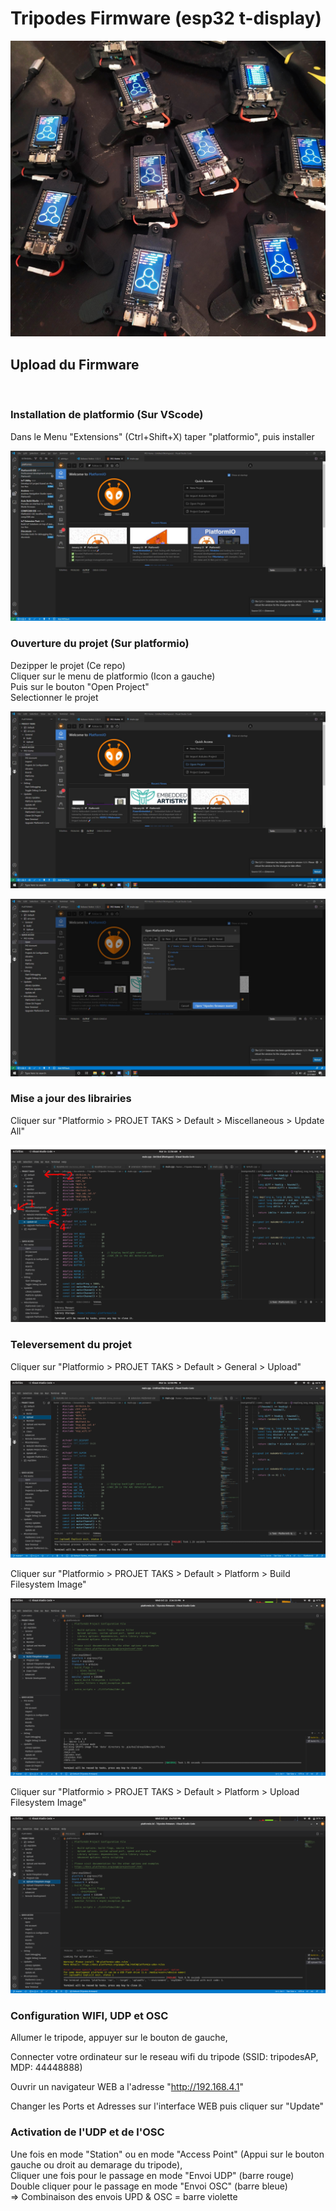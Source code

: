 # Tripodes Firmware (esp32 t-display)
![alt text](https://github.com/juthomas/Tripodes-firmware/blob/master/README_images/1620348658624.jpg)
<br/>

## Upload du Firmware
<br/>

### Installation de platformio (Sur VScode)

Dans le Menu "Extensions" (Ctrl+Shift+X)
taper "platformio", puis installer

![alt text](https://github.com/juthomas/Tripodes-firmware/blob/master/README_images/Install_Platformio.jpg)

### Ouverture du projet (Sur platformio)
  Dezipper le projet (Ce repo)  
  Cliquer sur le menu de platformio (Icon a gauche)  
  Puis sur le bouton "Open Project"  
  Selectionner le projet  

![alt text](https://github.com/juthomas/Tripodes-firmware/blob/master/README_images/Projet_Open_1.jpg)

![alt text](https://github.com/juthomas/Tripodes-firmware/blob/master/README_images/Projet_Open_2.jpg)


### Mise a jour des librairies 

Cliquer sur "Platformio > PROJET TAKS > Default > Miscellaneous > Update All"

![alt text](https://github.com/juthomas/Chemical_Orca/blob/master/README_images/Update_Project.png)


### Televersement du projet

Cliquer sur "Platformio > PROJET TAKS > Default > General > Upload"

![alt text](https://github.com/juthomas/Chemical_Orca/blob/master/README_images/Upload_Project.png)


Cliquer sur "Platformio > PROJET TAKS > Default > Platform > Build Filesystem Image"

![alt text](https://github.com/juthomas/Tripodes-firmware/blob/master/README_images/BuildFilesystemImage.png)


Cliquer sur "Platformio > PROJET TAKS > Default > Platform > Upload Filesystem Image"

![alt text](https://github.com/juthomas/Tripodes-firmware/blob/master/README_images/UploadFilesystemImage.png)


### Configuration WIFI, UDP et OSC

Allumer le tripode, appuyer sur le bouton de gauche,

Connecter votre ordinateur sur le reseau wifi du tripode (SSID: tripodesAP, MDP: 44448888)

Ouvrir un navigateur WEB a l'adresse "http://192.168.4.1"

Changer les Ports et Adresses sur l'interface WEB puis cliquer sur "Update"

### Activation de l'UDP et de l'OSC

Une fois en mode "Station" ou en mode "Access Point" (Appui sur le bouton gauche ou droit au demarage du tripode),<br/>
Cliquer une fois pour le passage en mode "Envoi UDP" (barre rouge)<br/>
Double cliquer pour le passage en mode "Envoi OSC" (barre bleue)<br/>
=> Combinaison des envois UPD & OSC = barre violette
